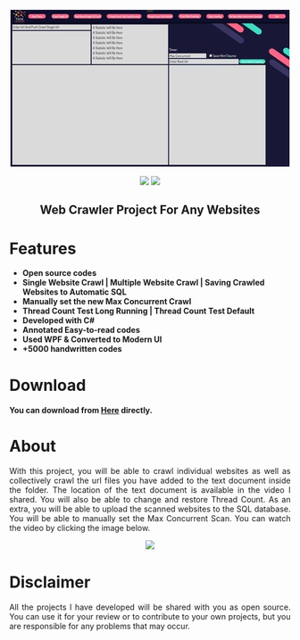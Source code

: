   <p align="center">
  <a href="https://github.com/alitekn07/Project-Web-Crawler"><img src="https://raw.githubusercontent.com/alitekn07/Project-Web-Crawler/main/WEBCRAWLERSONPROJE/MainWindowd.jpeg" />
</p>

<p align="center">        
      <a href="https://instagram.com/alitekn07"><img src="https://img.shields.io/badge/Instagram-%23E4405F.svg?logo=Instagram&logoColor=white"></a>
      <a href="https://linkedin.com/in/alitekn07"><img src="https://img.shields.io/badge/LinkedIn-%230077B5.svg?logo=linkedin&logoColor=white"></a>
      </p>
  
  
   <h2> <div align="center"><b> Web Crawler Project For Any Websites </b></div> </h2>


<h1>Features</h1>

- <strong>Open source codes</strong>
- <strong>Single Website Crawl | Multiple Website Crawl | Saving Crawled Websites to Automatic SQL</strong>
- <strong>Manually set the new Max Concurrent Crawl</strong>
- <strong>Thread Count Test Long Running | Thread Count Test Default</strong>
- <strong>Developed with C#</strong>
- <strong>Annotated Easy-to-read codes</strong>
- <strong>Used WPF & Converted to Modern UI</strong>
- <strong>+5000 handwritten codes</strong>

<h1>Download</h1>

#### You can download from [Here](https://github.com/alitekn07/Project-Web-Crawler/archive/refs/heads/main.zip) directly.

<h1>About</h1>

<p align="justify"> With this project, you will be able to crawl individual websites as well as collectively crawl the url files you have added to the text document inside the folder. The location of the text document is available in the video I shared. You will also be able to change and restore Thread Count. As an extra, you will be able to upload the scanned websites to the SQL database. You will be able to manually set the Max Concurrent Scan. You can watch the video by clicking the image below.</p>

<div align="center">
      <a href="https://www.youtube.com/watch?v=EOV9Q2oWsIE">
         <img src="https://img.youtube.com/vi/EOV9Q2oWsIE/3.jpg" style="width:50%;">
      </a>
</div>

<h1>Disclaimer</h1>

 <p align="justify">All the projects I have developed will be shared with you as open source. You can use it for your review or to contribute to your own projects, but you are responsible for any problems that may occur.</p>
